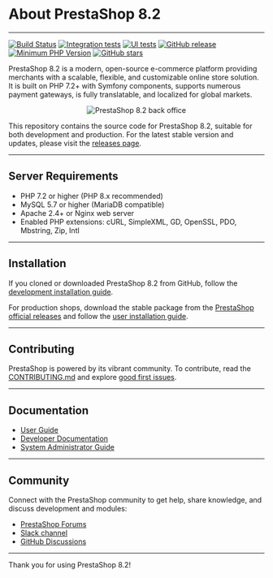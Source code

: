 # About PrestaShop 8.2
--------

[![Build Status](https://github.com/PrestaShop/PrestaShop/actions/workflows/php.yml/badge.svg)](https://github.com/PrestaShop/PrestaShop/actions/workflows/php.yml)
[![Integration tests](https://github.com/PrestaShop/PrestaShop/actions/workflows/integration.yml/badge.svg)](https://github.com/PrestaShop/PrestaShop/actions/workflows/integration.yml)
[![UI tests](https://github.com/PrestaShop/PrestaShop/actions/workflows/sanity.yml/badge.svg)](https://github.com/PrestaShop/PrestaShop/actions/workflows/sanity.yml)
[![GitHub release](https://img.shields.io/github/v/release/prestashop/prestashop?label=Latest%20Release)](https://github.com/PrestaShop/PrestaShop/releases)
[![Minimum PHP Version](https://img.shields.io/badge/php-%3E%3D7.2-8892BF.svg?style=flat-square)](https://www.php.net/)
[![GitHub stars](https://img.shields.io/github/stars/PrestaShop/PrestaShop)](https://github.com/PrestaShop/PrestaShop/stargazers)

PrestaShop 8.2 is a modern, open-source e-commerce platform providing merchants with a scalable, flexible, and customizable online store solution. It is built on PHP 7.2+ with Symfony components, supports numerous payment gateways, is fully translatable, and localized for global markets.

<p align="center">
  <img src="https://user-images.githubusercontent.com/2137763/201319765-9157f702-4970-4258-8390-1187de2ad587.png" alt="PrestaShop 8.2 back office" />
</p>

This repository contains the source code for PrestaShop 8.2, suitable for both development and production. For the latest stable version and updates, please visit the [releases page](https://github.com/PrestaShop/PrestaShop/releases).

---

## Server Requirements
- PHP 7.2 or higher (PHP 8.x recommended)
- MySQL 5.7 or higher (MariaDB compatible)
- Apache 2.4+ or Nginx web server
- Enabled PHP extensions: cURL, SimpleXML, GD, OpenSSL, PDO, Mbstring, Zip, Intl

---

## Installation
If you cloned or downloaded PrestaShop 8.2 from GitHub, follow the [development installation guide](https://devdocs.prestashop-project.org/8/basics/installation/).

For production shops, download the stable package from the [PrestaShop official releases](https://github.com/PrestaShop/PrestaShop/releases/tag/8.2.0) and follow the [user installation guide](https://docs.prestashop.com/8/user-guides/installation/).

---

## Contributing
PrestaShop is powered by its vibrant community. To contribute, read the [CONTRIBUTING.md](https://github.com/PrestaShop/PrestaShop/blob/8.2/CONTRIBUTING.md) and explore [good first issues](https://github.com/PrestaShop/PrestaShop/labels/good%20first%20issue).

---

## Documentation
- [User Guide](https://docs.prestashop.com/8/user-guides/)
- [Developer Documentation](https://devdocs.prestashop-project.org/8/)
- [System Administrator Guide](https://docs.prestashop.com/8/system-administration/)

---

## Community
Connect with the PrestaShop community to get help, share knowledge, and discuss development and modules:
- [PrestaShop Forums](https://www.prestashop.com/forums/)
- [Slack channel](https://www.prestashop-project.org/slack/)
- [GitHub Discussions](https://github.com/PrestaShop/PrestaShop/discussions)

---

Thank you for using PrestaShop 8.2!
